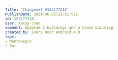 ```yaml
---
Title: 'Changeset #153177218'
PublishDate: 2024-06-25T22:01:52Z
id: 153177218
user: Ancap-chan
comment: Updated 2 buildings and a house building
created_by: Every Door Android 4.0
tags:
- Montenegro
- Bar

---
```

